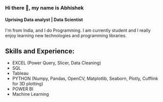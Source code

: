 ### Hi there 👋, my name is Abhishek
#### Uprising Data analyst | Data Scientist
I'm from India, and I do Programming. I am currently student and I really enjoy learning new technologies and programming libraries.

## Skills and Experience:

* EXCEL (Power Query, Slicer, Data Cleaning)
* SQL
* Tableau
* PYTHON (Numpy, Pandas, OpenCV, Matplotlib, Seaborn, Plotly, Cufflink for 3D plotting)
* POWER BI
* Machine Learning
